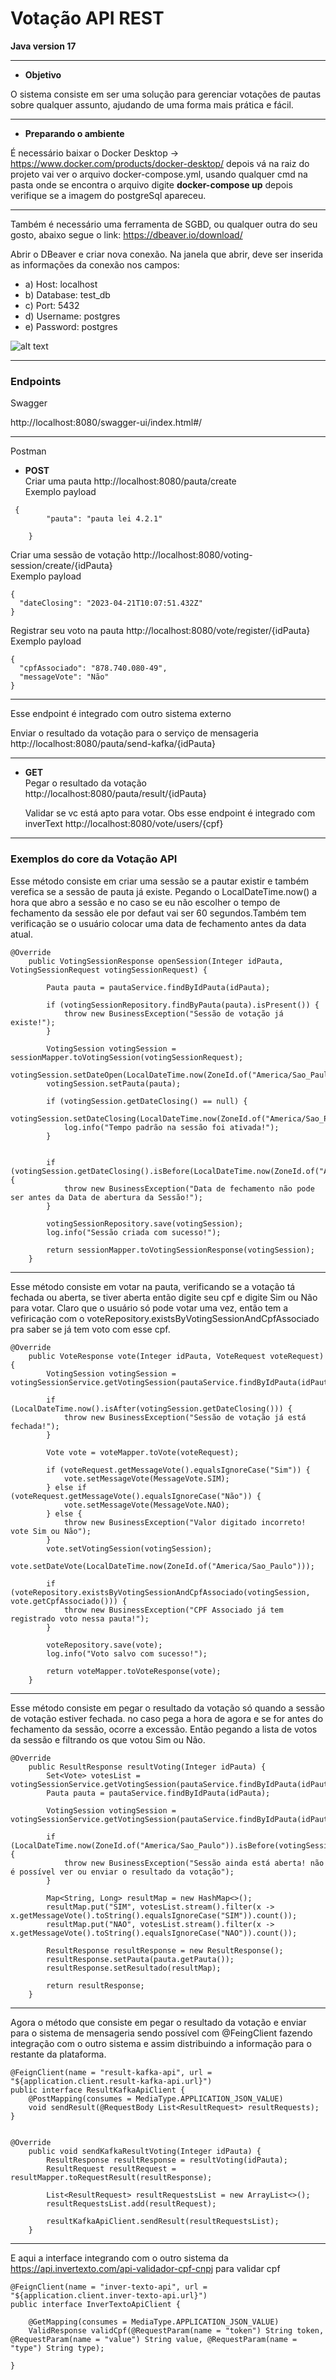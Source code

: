 # Votação API REST
**Java version 17**

---

* **Objetivo**

O sistema consiste em ser uma solução para gerenciar votações de pautas sobre qualquer assunto, ajudando de uma forma mais prática e fácil.

---

* **Preparando o ambiente**

É necessário baixar o Docker Desktop -> https://www.docker.com/products/docker-desktop/
depois vá na raiz do projeto vai ver o arquivo docker-compose.yml, usando qualquer cmd
na pasta onde se encontra o arquivo digite **docker-compose up** depois verifique se a imagem do postgreSql apareceu.

---

Também é necessário uma ferramenta de SGBD, ou qualquer outra do seu gosto, abaixo segue o link:
https://dbeaver.io/download/

Abrir o DBeaver e criar nova conexão.
Na janela que abrir, deve ser inserida as informações da conexão nos campos:

 - a) Host: localhost
 - b) Database: test_db
 - c) Port: 5432
 - d) Username: postgres
 - e) Password: postgres

![alt text](Capturar1.PNG)

---

### Endpoints

Swagger

http://localhost:8080/swagger-ui/index.html#/

---

Postman

* **POST**<br />
Criar uma pauta http://localhost:8080/pauta/create <br />Exemplo payload
```
 {
        "pauta": "pauta lei 4.2.1"
        
    }
```
Criar uma sessão de votação http://localhost:8080/voting-session/create/{idPauta} <br />Exemplo payload
```
{
  "dateClosing": "2023-04-21T10:07:51.432Z"
}
```
Registrar seu voto na pauta http://localhost:8080/vote/register/{idPauta} <br />Exemplo payload
```
{
  "cpfAssociado": "878.740.080-49",
  "messageVote": "Não"
}
```

---
Esse endpoint é integrado com outro sistema externo

Enviar o resultado da votação para o serviço de mensageria http://localhost:8080/pauta/send-kafka/{idPauta}

---

* **GET**<br />Pegar o resultado da votação http://localhost:8080/pauta/result/{idPauta} <br />

  Validar se vc está apto para votar. Obs esse endpoint é integrado com inverText http://localhost:8080/vote/users/{cpf}

---

### Exemplos do core da Votação API
Esse método consiste em criar uma sessão se a pautar existir e também verefica se a sessão de pauta já existe. Pegando o LocalDateTime.now() a hora que abro a sessão e no caso se eu não escolher o tempo de fechamento da sessão ele por defaut vai ser 60 segundos.Também tem verificação se o usuário colocar uma data de fechamento antes da data atual.

```
@Override
    public VotingSessionResponse openSession(Integer idPauta, VotingSessionRequest votingSessionRequest) {

        Pauta pauta = pautaService.findByIdPauta(idPauta);

        if (votingSessionRepository.findByPauta(pauta).isPresent()) {
            throw new BusinessException("Sessão de votação já existe!");
        }

        VotingSession votingSession = sessionMapper.toVotingSession(votingSessionRequest);
        votingSession.setDateOpen(LocalDateTime.now(ZoneId.of("America/Sao_Paulo")));
        votingSession.setPauta(pauta);

        if (votingSession.getDateClosing() == null) {
            votingSession.setDateClosing(LocalDateTime.now(ZoneId.of("America/Sao_Paulo")).plusSeconds(DEFAULT_TIME_VOTING));
            log.info("Tempo padrão na sessão foi ativada!");
        }


        if (votingSession.getDateClosing().isBefore(LocalDateTime.now(ZoneId.of("America/Sao_Paulo")))) {
            throw new BusinessException("Data de fechamento não pode ser antes da Data de abertura da Sessão!");
        }

        votingSessionRepository.save(votingSession);
        log.info("Sessão criada com sucesso!");

        return sessionMapper.toVotingSessionResponse(votingSession);
    }
```

---

Esse método consiste em votar na pauta, verificando se a votação tá fechada ou aberta, se tiver aberta então digite seu cpf e digite Sim ou Não para votar. Claro que o usuário só pode votar uma vez, então tem a vefiricação com o voteRepository.existsByVotingSessionAndCpfAssociado pra saber se já tem voto com esse cpf.
```
@Override
    public VoteResponse vote(Integer idPauta, VoteRequest voteRequest) {
        VotingSession votingSession = votingSessionService.getVotingSession(pautaService.findByIdPauta(idPauta));

        if (LocalDateTime.now().isAfter(votingSession.getDateClosing())) {
            throw new BusinessException("Sessão de votação já está fechada!");
        }

        Vote vote = voteMapper.toVote(voteRequest);

        if (voteRequest.getMessageVote().equalsIgnoreCase("Sim")) {
            vote.setMessageVote(MessageVote.SIM);
        } else if (voteRequest.getMessageVote().equalsIgnoreCase("Não")) {
            vote.setMessageVote(MessageVote.NAO);
        } else {
            throw new BusinessException("Valor digitado incorreto! vote Sim ou Não");
        }
        vote.setVotingSession(votingSession);
        vote.setDateVote(LocalDateTime.now(ZoneId.of("America/Sao_Paulo")));

        if (voteRepository.existsByVotingSessionAndCpfAssociado(votingSession, vote.getCpfAssociado())) {
            throw new BusinessException("CPF Associado já tem registrado voto nessa pauta!");
        }

        voteRepository.save(vote);
        log.info("Voto salvo com sucesso!");

        return voteMapper.toVoteResponse(vote);
    }
```

---
Esse método consiste em pegar o resultado da votação só quando a sessão de votação estiver fechada. no caso pega a hora de agora e se for antes do fechamento da sessão, ocorre a excessão. Então pegando a lista de votos da sessão e filtrando os que votou Sim ou Não.
```
@Override
    public ResultResponse resultVoting(Integer idPauta) {
        Set<Vote> votesList = votingSessionService.getVotingSession(pautaService.findByIdPauta(idPauta)).getVotes();
        Pauta pauta = pautaService.findByIdPauta(idPauta);

        VotingSession votingSession = votingSessionService.getVotingSession(pautaService.findByIdPauta(idPauta));

        if (LocalDateTime.now(ZoneId.of("America/Sao_Paulo")).isBefore(votingSession.getDateClosing())) {
            throw new BusinessException("Sessão ainda está aberta! não é possível ver ou enviar o resultado da votação");
        }

        Map<String, Long> resultMap = new HashMap<>();
        resultMap.put("SIM", votesList.stream().filter(x -> x.getMessageVote().toString().equalsIgnoreCase("SIM")).count());
        resultMap.put("NAO", votesList.stream().filter(x -> x.getMessageVote().toString().equalsIgnoreCase("NAO")).count());

        ResultResponse resultResponse = new ResultResponse();
        resultResponse.setPauta(pauta.getPauta());
        resultResponse.setResultado(resultMap);

        return resultResponse;
    }
```

---

Agora o método que consiste em pegar o resultado da votação e enviar para o sistema de mensageria sendo possível com @FeingClient fazendo integração com o outro sistema e assim distribuindo a informação para o restante da plataforma.

```
@FeignClient(name = "result-kafka-api", url = "${application.client.result-kafka-api.url}")
public interface ResultKafkaApiClient {
    @PostMapping(consumes = MediaType.APPLICATION_JSON_VALUE)
    void sendResult(@RequestBody List<ResultRequest> resultRequests);
}


@Override
    public void sendKafkaResultVoting(Integer idPauta) {
        ResultResponse resultResponse = resultVoting(idPauta);
        ResultRequest resultRequest = resultMapper.toRequestResult(resultResponse);

        List<ResultRequest> resultRequestsList = new ArrayList<>();
        resultRequestsList.add(resultRequest);

        resultKafkaApiClient.sendResult(resultRequestsList);
    }
```

---

E aqui a interface integrando com o outro sistema da https://api.invertexto.com/api-validador-cpf-cnpj para validar cpf
```
@FeignClient(name = "inver-texto-api", url = "${application.client.inver-texto-api.url}")
public interface InverTextoApiClient {

    @GetMapping(consumes = MediaType.APPLICATION_JSON_VALUE)
    ValidResponse validCpf(@RequestParam(name = "token") String token, @RequestParam(name = "value") String value, @RequestParam(name = "type") String type);

}

```














